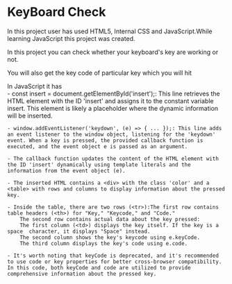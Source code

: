 # KeyBoard Check

In this project user has used HTML5, Internal CSS and JavaScript.While learning JavaScript this project was created.

In this project you can check whether your keyboard's key are working or not.

You will also get the key code of particular key which you will hit

In JavaScript it has  
    - const insert = document.getElementById('insert');: This line retrieves the HTML element with the ID 'insert' and assigns it to the constant variable insert. This element is likely a placeholder where the dynamic information will be inserted.

    - window.addEventListener('keydown', (e) => { ... });: This line adds an event listener to the window object, listening for the 'keydown' event. When a key is pressed, the provided callback function is executed, and the event object e is passed as an argument.

    - The callback function updates the content of the HTML element with the ID 'insert' dynamically using template literals and the information from the event object (e).

    - The inserted HTML contains a <div> with the class 'color' and a <table> with rows and columns to display information about the pressed key.

    - Inside the table, there are two rows (<tr>):The first row contains table headers (<th>) for "Key," "Keycode," and "Code."
        The second row contains actual data about the key pressed:
        The first column (<td>) displays the key itself. If the key is a space  character, it displays "Space" instead.
        The second column shows the key's keycode using e.keyCode.
        The third column displays the key's code using e.code.

    - It's worth noting that keyCode is deprecated, and it's recommended to use code or key properties for better cross-browser compatibility. In this code, both keyCode and code are utilized to provide comprehensive information about the pressed key.
